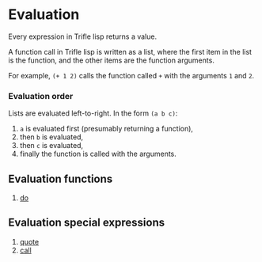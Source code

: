 # Evaluation

Every expression in Trifle lisp returns a value.

A function call in Trifle lisp is written as a list, where the first
item in the list is the function, and the other items are the function
arguments.

For example, `(+ 1 2)` calls the function called `+` with the
arguments `1` and `2`.

### Evaluation order

Lists are evaluated left-to-right. In the form `(a b c)`:

1. `a` is evaluated first (presumably returning a function),
2. then `b` is evaluated,
3. then `c` is evaluated,
4. finally the function is called with the arguments.

## Evaluation functions

1. [do](Evaluation-Do.md)

## Evaluation special expressions

1. [quote](Evaluation-Quote.md)
2. [call](Evaluation-Call.md)
